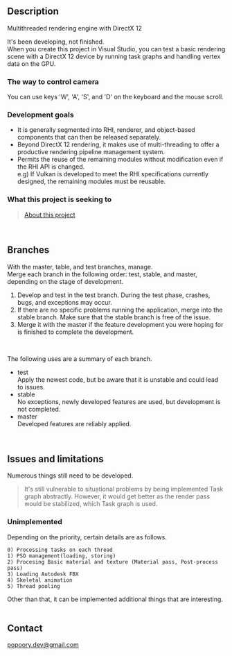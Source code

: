 ## Description
Multithreaded rendering engine with DirectX 12

It's been developing, not finished.<br>When you create this project in Visual Studio, you can test a basic rendering scene with a DirectX 12 device by running task graphs and handling vertex data on the GPU.

### The way to control camera
You can use keys 'W', 'A', 'S', and 'D' on the keyboard and the mouse scroll.

### Development goals
* It is generally segmented into RHI, renderer, and object-based components that can then be released separately.
* Beyond DirectX 12 rendering, it makes use of multi-threading to offer a productive rendering pipeline management system.
* Permits the reuse of the remaining modules without modification even if the RHI API is changed.<br>e.g) If Vulkan is developed to meet the RHI specifications currently designed, the remaining modules must be reusable.

### What this project is seeking to
> [About this project](https://github.com/popoory67/DX12_Rendering/wiki/Documentation#about-this-project)
<br>

## Branches
With the master, table, and test branches, manage.<br>Merge each branch in the following order: test, stable, and master, depending on the stage of development.

1) Develop and test in the test branch. During the test phase, crashes, bugs, and exceptions may occur.
2) If there are no specific problems running the application, merge into the stable branch. Make sure that the stable branch is free of the issue.
3) Merge it with the master if the feature development you were hoping for is finished to complete the development.

<br>

The following uses are a summary of each branch.

* test<br>Apply the newest code, but be aware that it is unstable and could lead to issues.
* stable<br>No exceptions, newly developed features are used, but development is not completed.
* master<br>Developed features are reliably applied.

<br>

## Issues and limitations
Numerous things still need to be developed.
> It's still vulnerable to situational problems by being implemented Task graph abstractly. However, it would get better as the render pass would be stabilized, which Task graph is used.

### Unimplemented
Depending on the priority, certain details are as follows.
	
    0) Processing tasks on each thread
    1) PSO management(loading, storing)
    2) Procesing Basic material and texture (Material pass, Post-process pass)
    3) Loading Autodesk FBX
    4) Skeletal animation
    5) Thread pooling

Other than that, it can be implemented additional things that are interesting.
<br><br>

## Contact
popoory.dev@gmail.com
